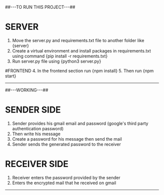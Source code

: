 ##---TO RUN THIS PROJECT---##
# SERVER
1. Move the server.py and requirements.txt file to another folder like {server}
2. Create a virtual environment and install packages in requirements.txt using command {pip install -r requirements.txt}
3. Run server.py file using {python3 server.py}

#FRONTEND
4. In the frontend section run {npm install}
5. Then run {npm start}

--------------------------------------------------------------------------------------------------
##---WORKING---##

# SENDER SIDE
1. Sender provides his gmail email and password (google's third party authentication password)
2. Then write his message
3. Create a password for his message then send the mail
4. Sender sends the generated password to the receiver 

# RECEIVER SIDE
1. Receiver enters the password provided by the sender
2. Enters the encrypted mail that he received on gmail
--------------------------------------------------------------------------------------------------


